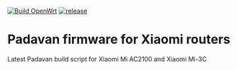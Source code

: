 [![Build OpenWrt](https://github.com/minax007/XIAOMI-Padavan-firmware/actions/workflows/CI.yml/badge.svg)](https://github.com/minax007/XIAOMI-Padavan-firmware/actions/workflows/CI.yml)
[![release](https://img.shields.io/github/v/release/minax007/XIAOMI-Padavan-firmware.svg)](https://github.com/minax007/XIAOMI-Padavan-firmware/releases)

# Padavan firmware for Xiaomi routers

Latest Padavan build script for Xiaomi Mi AC2100 and Xiaomi Mi-3C
